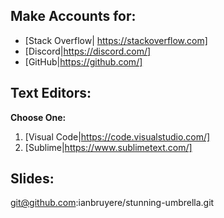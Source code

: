 ## Make Accounts for:
* [Stack Overflow| https://stackoverflow.com]
* [Discord|https://discord.com/]
* [GitHub|https://github.com/]

## Text Editors:
__Choose One:__
1. [Visual Code|https://code.visualstudio.com/]
2. [Sublime|https://www.sublimetext.com/]

## Slides:
git@github.com:ianbruyere/stunning-umbrella.git

